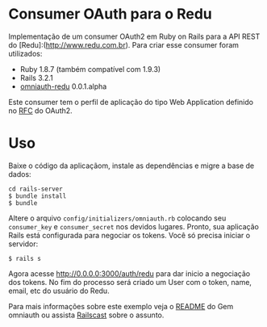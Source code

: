 # Consumer OAuth para o Redu

Implementação de um consumer OAuth2 em Ruby on Rails para a API REST do [Redu]:(http://www.redu.com.br). Para criar esse consumer foram utilizados:

- Ruby 1.8.7 (também compatível com 1.9.3)
- Rails 3.2.1
- [omniauth-redu](http://github.com/redu/omniauth-redu) 0.0.1.alpha

Este consumer tem o perfil de aplicação do tipo Web Application definido no [RFC](http://tools.ietf.org/html/draft-ietf-oauth-v2-26#section-2.1) do OAuth2.

# Uso

Baixe o código da aplicaçãom, instale as dependências e migre a base de dados:

```
cd rails-server
$ bundle install
$ bundle
```

Altere o arquivo ``config/initializers/omniauth.rb`` colocando seu ``consumer_key`` e ``consumer_secret`` nos devidos lugares. Pronto, sua aplicação Rails está configurada para negociar os tokens. Você só precisa iniciar o servidor:

```
$ rails s
```
Agora acesse http://0.0.0.0:3000/auth/redu para dar inicio a negociação dos tokens. No fim do processo será criado um User com o token, name, email, etc do usuário do Redu.

Para mais informações sobre este exemplo veja o [README](https://github.com/intridea/omniauth) do Gem omniauth ou assista [Railscast](http://railscasts.com/episodes/235-omniauth-part-1) sobre o assunto.
